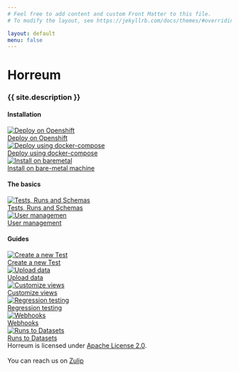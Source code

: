 ```yaml
---
# Feel free to add content and custom Front Matter to this file.
# To modify the layout, see https://jekyllrb.com/docs/themes/#overriding-theme-defaults

layout: default
menu: false
---
```

# Horreum
<h3 id="project_description">{{ site.description }}</h3>

<h4>Installation</h4>
<div class="tasks">
    <a class="task" href="docs/operator.html">
        <div class="task_icon_box">
            <img src="assets/images/cloud_deploy.png" alt="Deploy on Openshift">
        </div>
        Deploy on Openshift
    </a>
    <a class="task" href="docs/docker_compose.html">
        <div class="task_icon_box">
            <img src="assets/images/docker_compose.png" alt="Deploy using docker-compose">
        </div>
        Deploy using docker-compose
    </a>
    <a class="task" href="docs/baremetal.html">
        <div class="task_icon_box">
            <img src="assets/images/baremetal.png" alt="Install on baremetal">
        </div>
        Install on bare-metal machine
    </a>
</div>
<h4>The basics</h4>
<div class="tasks">
    <a class="task" href="docs/test_run_schema.html">
        <div class="task_icon_box">
            <img src="assets/images/puzzle.png" alt="Tests, Runs and Schemas">
        </div>
        Tests, Runs and Schemas
    </a>
    <a class="task" href="docs/user_management.html">
        <div class="task_icon_box">
            <img src="assets/images/users.png" alt="User managemen">
        </div>
        User management
    </a>
</div>
<h4>Guides</h4>
<div>
    <a class="task" href="docs/create_test.html">
        <div class="task_icon_box">
            <img src="assets/images/create_test.png" alt="Create a new Test">
        </div>
        Create a new Test
    </a>
    <a class="task" href="docs/upload.html">
        <div class="task_icon_box">
            <img src="assets/images/upload.png" alt="Upload data">
        </div>
        Upload data
    </a>
    <a class="task" href="docs/customize_views.html">
        <div class="task_icon_box">
            <img src="assets/images/customize_views.png" alt="Customize views">
        </div>
        Customize views
    </a>
    <a class="task" href="docs/regression.html">
        <div class="task_icon_box">
            <img src="assets/images/regression.png" alt="Regression testing">
        </div>
        Regression testing
    </a>
    <a class="task" href="docs/webhooks.html">
        <div class="task_icon_box">
            <img src="assets/images/webhooks.png" alt="Webhooks">
        </div>
        Webhooks
    </a>
    <a class="task" href="docs/datasets.html">
        <div class="task_icon_box">
            <img src="assets/images/runs_to_datasets.png" alt="Runs to Datasets">
        </div>
        Runs to Datasets
    </a>
    <!-- TODO
    <a class="task" href="docs/backup.html">
        <div class="task_icon_box">
            <img src="assets/images/backup.png" alt="Backup your data">
        </div>
        Backup your data
    </a>
    -->
</div>
<div style="clear: both">
Horreum is licensed under <a href="http://www.apache.org/licenses/LICENSE-2.0">Apache License 2.0</a>.<br>
<br>
You can reach us on <a href="https://hyperfoil.zulipchat.com/">Zulip</a>
</div>